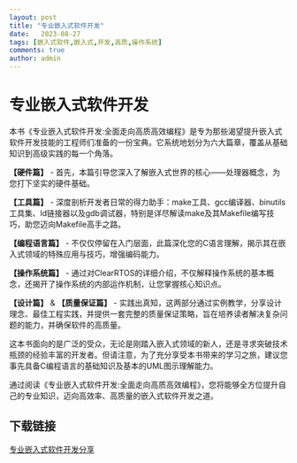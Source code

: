 ```yaml
---
layout: post
title: "专业嵌入式软件开发"
date:   2023-08-27
tags: [嵌入式软件,嵌入式,开发,高质,操作系统]
comments: true
author: admin
---
```

# 专业嵌入式软件开发

本书《专业嵌入式软件开发:全面走向高质高效编程》是专为那些渴望提升嵌入式软件开发技能的工程师们准备的一份宝典。它系统地划分为六大篇章，覆盖从基础知识到高级实践的每一个角落。

**【硬件篇】** - 首先，本篇引导您深入了解嵌入式世界的核心——处理器概念，为您打下坚实的硬件基础。

**【工具篇】** - 深度剖析开发者日常的得力助手：make工具、gcc编译器、binutils工具集、ld链接器以及gdb调试器，特别是详尽解读make及其Makefile编写技巧，助您迈向Makefile高手之路。

**【编程语言篇】** - 不仅仅停留在入门层面，此篇深化您的C语言理解，揭示其在嵌入式领域的特殊应用与技巧，增强编码能力。

**【操作系统篇】** - 通过对ClearRTOS的详细介绍，不仅解释操作系统的基本概念，还揭开了操作系统的内部运作机制，让您掌握核心知识点。

**【设计篇】** & **【质量保证篇】** - 实践出真知，这两部分通过实例教学，分享设计理念、最佳工程实践，并提供一套完整的质量保证策略，旨在培养读者解决复杂问题的能力，并确保软件的高质量。

这本书面向的是广泛的受众，无论是刚踏入嵌入式领域的新人，还是寻求突破技术瓶颈的经验丰富的开发者。但请注意，为了充分享受本书带来的学习之旅，建议您事先具备C编程语言的基础知识及基本的UML图示理解能力。

通过阅读《专业嵌入式软件开发:全面走向高质高效编程》，您将能够全方位提升自己的专业知识，迈向高效率、高质量的嵌入式软件开发之道。

## 下载链接

[专业嵌入式软件开发分享](https://pan.quark.cn/s/d4a24d0c1290)